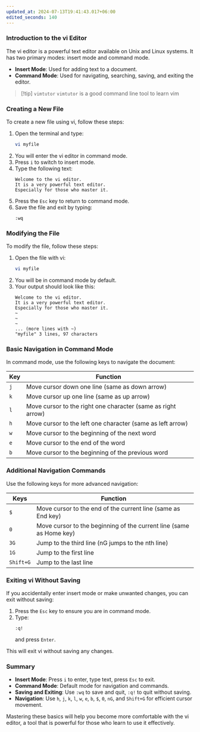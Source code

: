 ```yaml
---
updated_at: 2024-07-13T19:41:43.017+06:00
edited_seconds: 140
---
```

### Introduction to the vi Editor

The vi editor is a powerful text editor available on Unix and Linux systems. It has two primary modes: insert mode and command mode.

- **Insert Mode**: Used for adding text to a document.
- **Command Mode**: Used for navigating, searching, saving, and exiting the editor.

> [!tip] `vimtutor`
`vimtutor` is a good command line tool to learn vim
### Creating a New File

To create a new file using vi, follow these steps:

1. Open the terminal and type:
   ```bash
   vi myfile
   ```
2. You will enter the vi editor in command mode.
3. Press `i` to switch to insert mode.
4. Type the following text:
   ```
   Welcome to the vi editor.
   It is a very powerful text editor.
   Especially for those who master it.
   ```
5. Press the `Esc` key to return to command mode.
6. Save the file and exit by typing:
   ```
   :wq
   ```

### Modifying the File

To modify the file, follow these steps:

1. Open the file with vi:
   ```bash
   vi myfile
   ```
2. You will be in command mode by default.
3. Your output should look like this:
   ```
   Welcome to the vi editor.                                                     
   It is a very powerful text editor.                                            
   Especially for those who master it.                                           
   ~                                                                             
   ~                                                                             
   ~                                                                             
   ... (more lines with ~)
   "myfile" 3 lines, 97 characters
   ```

### Basic Navigation in Command Mode

In command mode, use the following keys to navigate the document:

| Key | Function                                     |
|-----|----------------------------------------------|
| `j` | Move cursor down one line (same as down arrow) |
| `k` | Move cursor up one line (same as up arrow)     |
| `l` | Move cursor to the right one character (same as right arrow) |
| `h` | Move cursor to the left one character (same as left arrow) |
| `w` | Move cursor to the beginning of the next word |
| `e` | Move cursor to the end of the word            |
| `b` | Move cursor to the beginning of the previous word |

### Additional Navigation Commands

Use the following keys for more advanced navigation:

| Keys    | Function                                    |
|---------|---------------------------------------------|
| `$`     | Move cursor to the end of the current line (same as End key) |
| `0`     | Move cursor to the beginning of the current line (same as Home key) |
| `3G`    | Jump to the third line (nG jumps to the nth line) |
| `1G`    | Jump to the first line                      |
| `Shift+G` | Jump to the last line                     |

### Exiting vi Without Saving

If you accidentally enter insert mode or make unwanted changes, you can exit without saving:
1. Press the `Esc` key to ensure you are in command mode.
2. Type:
   ```
   :q!
   ```
   and press `Enter`.

This will exit vi without saving any changes.

### Summary

- **Insert Mode**: Press `i` to enter, type text, press `Esc` to exit.
- **Command Mode**: Default mode for navigation and commands.
- **Saving and Exiting**: Use `:wq` to save and quit, `:q!` to quit without saving.
- **Navigation**: Use `h`, `j`, `k`, `l`, `w`, `e`, `b`, `$`, `0`, `nG`, and `Shift+G` for efficient cursor movement.

Mastering these basics will help you become more comfortable with the vi editor, a tool that is powerful for those who learn to use it effectively.